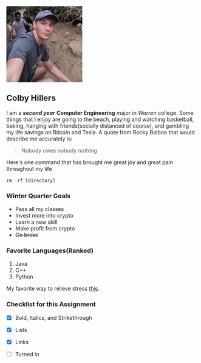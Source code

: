 <img src="Colby2.jpg" align="center" height="200" width="200" >

## Colby Hillers
I am a ***second year*** **Computer Engineering** major in *Warren* college. Some things that I enjoy are going to the beach, playing and watching basketball, baking, hanging with friends(socially distanced of course), and gambling my life savings on Bitcoin and Tesla. A quote from Rocky Balboa that would describe me accurately is:
> Nobody owes nobody nothing

Here's one command that has brought me great joy and great pain throughout my life
```
rm -rf [directory]
```

### Winter Quarter Goals
- Pass all my classes
- Invest more into crypto
- Learn a new skill
- Make profit from crypto
- ~~Go broke~~

### Favorite Languages(Ranked)
1. Java
2. C++
3. Python

My favorite way to relieve stress [this](https://www.youtube.com/).

### Checklist for this Assignment
- [x] Bold, Italics, and Strikethrough
- [x] Lists
- [x] Links
- [ ] Turned in

